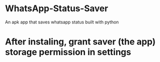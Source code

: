 # WhatsApp-Status-Saver

An apk app that saves whatsapp status built with python 
# After instaling, grant saver (the app) storage permission in settings
